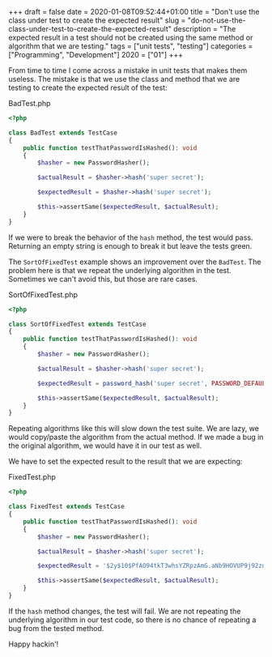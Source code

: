 +++
draft = false
date = 2020-01-08T09:52:44+01:00
title = "Don't use the class under test to create the expected result"
slug = "do-not-use-the-class-under-test-to-create-the-expected-result"
description = "The expected result in a test should not be created using the same method or algorithm that we are testing."
tags = ["unit tests", "testing"]
categories = ["Programming", "Development"]
2020 = ["01"]
+++

From time to time I come across a mistake in unit tests that makes them useless. The mistake is that we use the class and method that we are testing to create the expected result of the test:

<div class='filename'>BadTest.php</div>

``` php
<?php

class BadTest extends TestCase
{
    public function testThatPasswordIsHashed(): void
    {
        $hasher = new PasswordHasher();

        $actualResult = $hasher->hash('super secret');

        $expectedResult = $hasher->hash('super secret');

        $this->assertSame($expectedResult, $actualResult);
    }
}
```

If we were to break the behavior of the `hash` method, the test would pass. Returning an empty string is enough to break it but leave the tests green.

The `SortOfFixedTest` example shows an improvement over the `BadTest`. The problem here is that we repeat the underlying algorithm in the test. Sometimes we can't avoid this, but those are rare cases.

<div class='filename'>SortOfFixedTest.php</div>

``` php
<?php

class SortOfFixedTest extends TestCase
{
    public function testThatPasswordIsHashed(): void
    {
        $hasher = new PasswordHasher();

        $actualResult = $hasher->hash('super secret');

        $expectedResult = password_hash('super secret', PASSWORD_DEFAULT);

        $this->assertSame($expectedResult, $actualResult);
    }
}
```

Repeating algorithms like this will slow down the test suite. We are lazy, we would copy/paste the algorithm from the actual method. If we made a bug in the original algorithm, we would have it in our test as well.

We have to set the expected result to the result that we are expecting:

<div class='filename'>FixedTest.php</div>

``` php
<?php

class FixedTest extends TestCase
{
    public function testThatPasswordIsHashed(): void
    {
        $hasher = new PasswordHasher();

        $actualResult = $hasher->hash('super secret');

        $expectedResult = '$2y$10$PfAO94tkT3whsYZRpzAmG.aNb9HOVUP9j92zn2Nfc8Qi8bxv5rx8O';

        $this->assertSame($expectedResult, $actualResult);
    }
}
```

If the `hash` method changes, the test will fail. We are not repeating the underlying algorithm in our test code, so there is no chance of repeating a bug from the tested method.

Happy hackin'!
